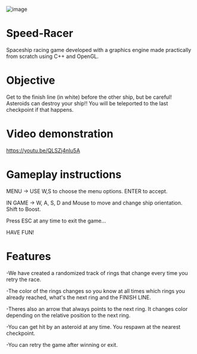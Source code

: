 ![image](https://user-images.githubusercontent.com/88235511/130155166-0a4130dd-868e-43af-b63f-3e5326070879.png)


# Speed-Racer
Spaceship racing game developed with a graphics engine made practically from scratch using C++ and OpenGL.

# Objective
Get to the finish line (in white) before the other ship, but be careful! Asteroids can destroy
your ship!! You will be teleported to the last checkpoint if that happens.

# Video demonstration
https://youtu.be/QLSZj4nIu5A

# Gameplay instructions

MENU -> USE W,S to choose the menu options. ENTER to accept.

IN GAME -> W, A, S, D and Mouse to move and change ship orientation. Shift to Boost.

Press ESC at any time to exit the game...

HAVE FUN!


# Features
-We have created a randomized track of rings that change every time you retry the race.

-The color of the rings changes so you know at all times which rings you already reached, what's the next ring and the FINISH LINE.

-Theres also an arrow that always points to the next ring. It changes color depending on the relative position to the next ring.

-You can get hit by an asteroid at any time. You respawn at the nearest checkpoint.

-You can retry the game after winning or exit.
